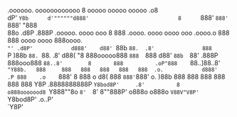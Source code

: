 

 .oooooo.        oooooooooooo                            8      ooooo                                            ooooo   ooooo              .o8       
dP'   `Y8b      d'""""""d888'                            8      `888'                                            `888'   `888'             "888       
88o   .d8P            .888P    .ooooo.  oooo    ooo      8       888          .oooo.   oooo oooo    ooo  .oooo.o  888     888  oooo  oooo   888oooo.  
`"' .d8P'            d888'    d88' `88b  `88.  .8'               888         `P  )88b   `88. `88.  .8'  d88(  "8  888ooooo888  `888  `888   d88' `88b 
   `88'            .888P      888ooo888   `88..8'        8       888          .oP"888    `88..]88..8'   `"Y88b.   888     888   888   888   888   888 
   .o.            d888'    .P 888    .o    `888'         8       888       o d8(  888     `888'`888'    o.  )88b  888     888   888   888   888   888 
   Y8P          .8888888888P  `Y8bod8P'     .8'          8      o888ooooood8 `Y888""8o     `8'  `8'     8""888P' o888o   o888o  `V88V"V8P'  `Y8bod8P' 
                                        .o..P'                                                                                                        
                                        `Y8P'                                                                                                         
                                                       
